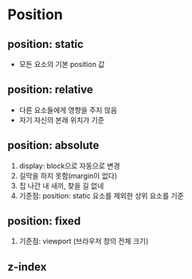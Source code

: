 # Position

## position: static

- 모든 요소의 기본 position 값

## position: relative

- 다른 요소들에게 영향을 주지 않음
- 자기 자신의 본래 위치가 기준

## position: absolute

1. display: block으로 자동으로 변경
2. 길막을 하지 못함(margin이 없다)
3. 집 나간 내 새끼, 찾을 길 없네
4. 기준점: position: static 요소를 제외한 상위 요소를 기준

## position: fixed

1. 기준점: viewport (브라우저 창의 전체 크기)

## z-index
